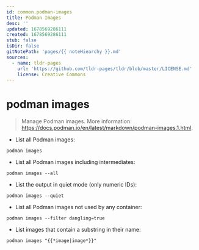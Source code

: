 ```yaml
---
id: common.podman-images
title: Podman Images
desc: ''
updated: 1678569286111
created: 1678569286111
stub: false
isDir: false
gitNotePath: 'pages/{{ noteHiearchy }}.md'
sources:
  - name: tldr-pages
    url: 'https://github.com/tldr-pages/tldr/blob/master/LICENSE.md'
    license: Creative Commons
---
```

# podman images

> Manage Podman images.
> More information: <https://docs.podman.io/en/latest/markdown/podman-images.1.html>.

- List all Podman images:

`podman images`

- List all Podman images including intermediates:

`podman images --all`

- List the output in quiet mode (only numeric IDs):

`podman images --quiet`

- List all Podman images not used by any container:

`podman images --filter dangling=true`

- List images that contain a substring in their name:

`podman images "{{*image|image*}}"`

